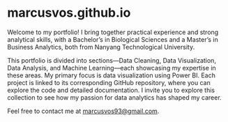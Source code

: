 # marcusvos.github.io


Welcome to my portfolio! I bring together practical experience and strong analytical skills, with a Bachelor’s in Biological Sciences and a Master’s in Business Analytics, both from Nanyang Technological University.

This portfolio is divided into sections—Data Cleaning, Data Visualization, Data Analysis, and Machine Learning—each showcasing my expertise in these areas. 
My primary focus is data visualization using Power BI. Each project is linked to its corresponding GitHub repository, where you can explore the code and detailed documentation. 
I invite you to explore this collection to see how my passion for data analytics has shaped my career.

Feel free to contact me at marcusvos93@gmail.com.
